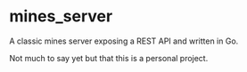 # mines_server

A classic mines server exposing a REST API and written in Go.

Not much to say yet but that this is a personal project.